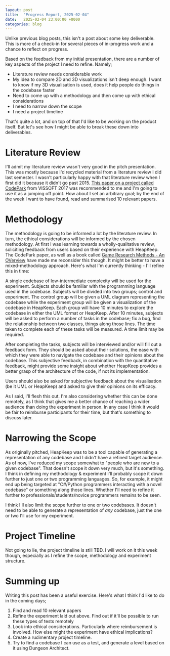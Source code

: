 ```yaml
---
layout: post
title:  "Progress Report, 2025-02-04"
date:   2025-02-04 23:00:00 +0000
categories: blog
---
```

Unlike previous blog posts, this isn't a post about some key deliverable. This is more of a check-in for several pieces of in-progress work and a chance to reflect on progress.

Based on the feedback from my initial presentation, there are a number of key aspects of the project I need to refine. Namely;
- Literature review needs considerable work
- My idea to compare 2D and 3D visualizations isn't deep enough. I want to know if my 3D visualisation is used, does it help people do things in the codebase faster
- Need to come up with a methodology and then come up with ethical considerations
- I need to narrow down the scope
- I need a project timeline

That's quite a lot, and on top of that I'd like to be working on the product itself. But let's see how I might be able to break these down into deliverables.

# Literature Review
I'll admit my literature review wasn't very good in the pitch presentation. This was mostly because I'd recycled material from a literature review I did last semester. I wasn't particularly happy with that literature review when I first did it because it didn't go past 2015. [This paper on a project called CodePark](https://ieeexplore.ieee.org/abstract/document/8091185) from VISSOFT 2017 was recommended to me and I'm going to use it as a jumping off point. How about I set an arbitrary goal; by the end of the week I want to have found, read and summarised 10 relevant papers.

# Methodology
The methodology is going to be informed a lot by the literature review. In turn, the ethical considerations will be informed by the chosen methodology. At first I was learning towards a wholly-qualitative review, soliciting feedback from users based on their experience with HeapKeep. The CodePark paper, as well as a book called [Game Research Methods - An OVerview](https://www.researchgate.net/publication/274669405_Game_Research_Methods_An_Overview) have made me reconsider this though. It might be better to have a mixed-methodology approach. Here's what I'm currently thinking - I'll refine this in time:

A single codebase of low-intermediate complexity will be used for the experiment. Subjects should be familiar with the programming language used in the codebase. Subjects will be divided into two groups; control and experiment. The control group will be given a UML diagram representing the codebase while the experiment group will be given a visualization of the codebase in HeapKeep. Each group will have 10 minutes to explore the codebase in either the UML format or HeapKeep. After 10 minutes, subjects will be asked to perform a number of tasks in the codebase; fix a bug, find the relationship between two classes, things along those lines. The time taken to complete each of these tasks will be measured. A time limit may be required.

After completing the tasks, subjects will be interviewed and/or will fill out a feedback form. They should be asked about their solutions, the ease with which they were able to navigate the codebase and their opinions about the codebase. This subjective feedback, in combination with the quantitative feedback, might provide some insight about whether HeapKeep provides a better grasp of the architecture of the code, if not its implementation.

Users should also be asked for subjective feedback about the visualisation (be it UML or HeapKeep) and asked to give their opinions on its efficacy.

As I said, I'll flesh this out. I'm also considering whether this can be done remotely, as I think that gives me a better chance of reaching a wider audience than doing the experiment in person. In any case I think it would be fair  to reimburse participants for their time, but that's something to discuss later.

# Narrowing the Scope
As originally pitched, HeapKeep was to be a tool capable of generating a representation of any codebase and I didn't have a refined target audience. As of now, I've reduced my scope somewhat to "people who are new to a given codebase". That doesn't scope it down very much, but it's something. I think in defining my methodology & experiment I'll probably scope it down further to just one or two programming languages. So, for example, it might end up being targeted at "C#/Python programmers interacting with a novel codebase" or something along those lines. Whether I'll need to refine it further to professionals/students/novice programmers remains to be seen.

I think I'll also limit the scope further to one or two codebases. It doesn't need to be able to generate a representation of _any_ codebase, just the one or two I'll use for my experiment.

# Project Timeline
Not going to lie, the project timeline is still TBD. I will work on it this week though, especially as I refine the scope, methodology and experiment structure.

# Summing up
Writing this post has been a useful exercise. Here's what I think I'd like to do in the coming days;
1. Find and read 10 relevant papers
2. Refine the experiment laid out above. Find out if it'll be possible to run these types of tests remotely
3. Look into ethical considerations. Particularly where reimbursement is involved. How else might the experiment have ethical implications?
4. Create a rudimentary project timeline.
5. Try to find a codebase I can use as a test, and generate a level based on it using Dungeon Architect.